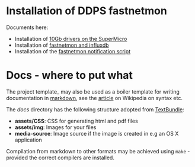 
# Installation of DDPS fastnetmon

Documents here:

  - Installation of [10Gb drivers on the SuperMicro](10Gbs-debian-install-on-supermicro.md)
  - Installation of [fastnetmon and influxdb](influxdb-and-fastnetmon.md)
  - Installation of the [fastnetmon notification script](../src/README.md)

# Docs - where to put what

The project template_ may also be used as a boiler template for writing
documentation in [markdown](https://daringfireball.net/projects/markdown/), see
the [article](https://en.wikipedia.org/wiki/Markdow) on Wikipedia on syntax
etc.

The _docs_ directory has the following structure adopted from
[TextBundle](textbundle.org):

  - **assets/CSS**: CSS for generating html and pdf files
  - **assets/img**: Images for your files
  - **media-source**: Image source if the image is created in e.g an OS X application

Compilation from markdown to other formats may be achieved using ``make`` - provided
the correct compilers are installed.
 

